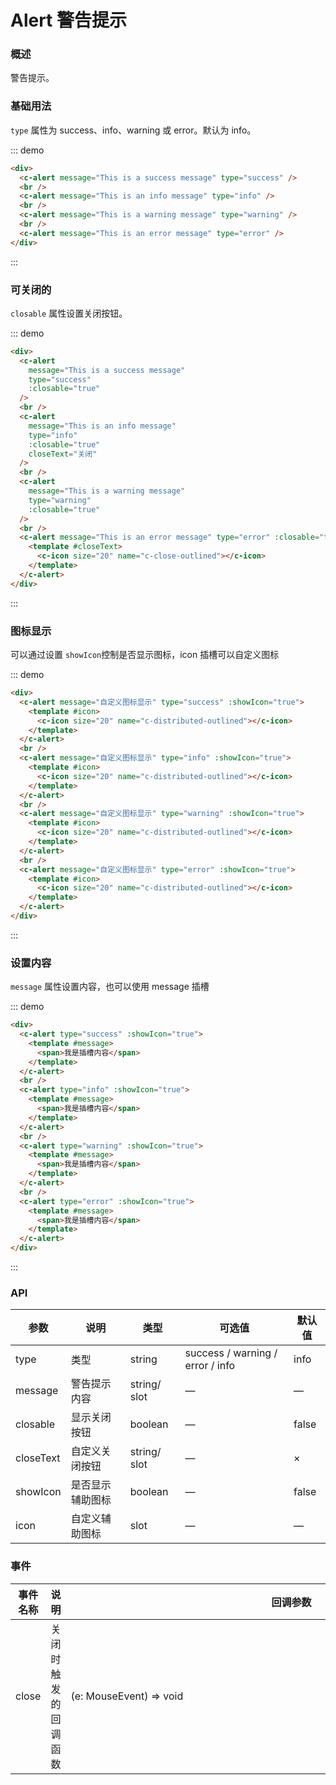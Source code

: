 # Alert 警告提示

### 概述

警告提示。

### 基础用法

`type` 属性为 success、info、warning 或 error。默认为 info。

::: demo

```html
<div>
  <c-alert message="This is a success message" type="success" />
  <br />
  <c-alert message="This is an info message" type="info" />
  <br />
  <c-alert message="This is a warning message" type="warning" />
  <br />
  <c-alert message="This is an error message" type="error" />
</div>
```

:::

### 可关闭的

`closable` 属性设置关闭按钮。

::: demo

```html
<div>
  <c-alert
    message="This is a success message"
    type="success"
    :closable="true"
  />
  <br />
  <c-alert
    message="This is an info message"
    type="info"
    :closable="true"
    closeText="关闭"
  />
  <br />
  <c-alert
    message="This is a warning message"
    type="warning"
    :closable="true"
  />
  <br />
  <c-alert message="This is an error message" type="error" :closable="true">
    <template #closeText>
      <c-icon size="20" name="c-close-outlined"></c-icon>
    </template>
  </c-alert>
</div>
```

:::

### 图标显示

可以通过设置 `showIcon`控制是否显示图标，icon 插槽可以自定义图标

::: demo

```html
<div>
  <c-alert message="自定义图标显示" type="success" :showIcon="true">
    <template #icon>
      <c-icon size="20" name="c-distributed-outlined"></c-icon>
    </template>
  </c-alert>
  <br />
  <c-alert message="自定义图标显示" type="info" :showIcon="true">
    <template #icon>
      <c-icon size="20" name="c-distributed-outlined"></c-icon>
    </template>
  </c-alert>
  <br />
  <c-alert message="自定义图标显示" type="warning" :showIcon="true">
    <template #icon>
      <c-icon size="20" name="c-distributed-outlined"></c-icon>
    </template>
  </c-alert>
  <br />
  <c-alert message="自定义图标显示" type="error" :showIcon="true">
    <template #icon>
      <c-icon size="20" name="c-distributed-outlined"></c-icon>
    </template>
  </c-alert>
</div>
```

:::

### 设置内容

`message` 属性设置内容，也可以使用 message 插槽

::: demo

```html
<div>
  <c-alert type="success" :showIcon="true">
    <template #message>
      <span>我是插槽内容</span>
    </template>
  </c-alert>
  <br />
  <c-alert type="info" :showIcon="true">
    <template #message>
      <span>我是插槽内容</span>
    </template>
  </c-alert>
  <br />
  <c-alert type="warning" :showIcon="true">
    <template #message>
      <span>我是插槽内容</span>
    </template>
  </c-alert>
  <br />
  <c-alert type="error" :showIcon="true">
    <template #message>
      <span>我是插槽内容</span>
    </template>
  </c-alert>
</div>
```

:::

### API

| 参数      | 说明             | 类型         | 可选值                           | 默认值 |
| --------- | ---------------- | ------------ | -------------------------------- | ------ |
| type      | 类型             | string       | success / warning / error / info | info   |
| message   | 警告提示内容     | string/ slot | —                                | —      |
| closable  | 显示关闭按钮     | boolean      | —                                | false  |
| closeText | 自定义关闭按钮   | string/ slot | —                                | ×      |
| showIcon  | 是否显示辅助图标 | boolean      | —                                | false  |
| icon      | 自定义辅助图标   | slot         | —                                | —      |

### 事件

| 事件名称 | 说明                 | <div style="width:706px;">回调参数</div> |
| -------- | -------------------- | ---------------------------------------- |
| close    | 关闭时触发的回调函数 | (e: MouseEvent) => void                  |
